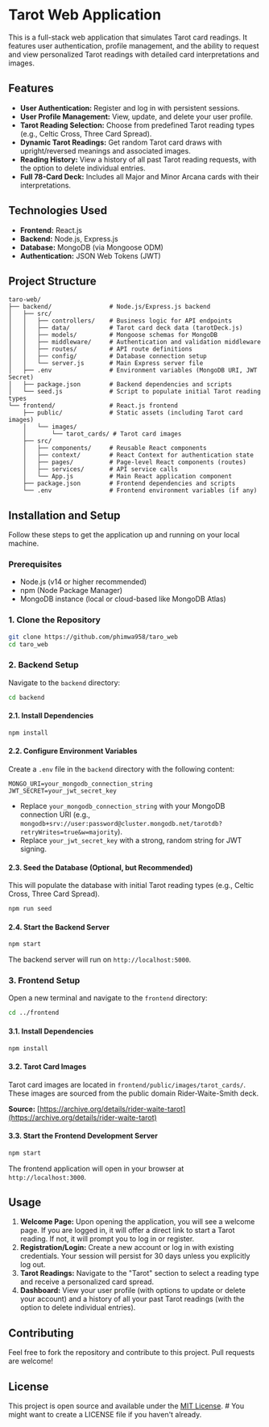 # Tarot Web Application

This is a full-stack web application that simulates Tarot card readings. It features user authentication, profile management, and the ability to request and view personalized Tarot readings with detailed card interpretations and images.

## Features

-   **User Authentication:** Register and log in with persistent sessions.
-   **User Profile Management:** View, update, and delete your user profile.
-   **Tarot Reading Selection:** Choose from predefined Tarot reading types (e.g., Celtic Cross, Three Card Spread).
-   **Dynamic Tarot Readings:** Get random Tarot card draws with upright/reversed meanings and associated images.
-   **Reading History:** View a history of all past Tarot reading requests, with the option to delete individual entries.
-   **Full 78-Card Deck:** Includes all Major and Minor Arcana cards with their interpretations.

## Technologies Used

-   **Frontend:** React.js
-   **Backend:** Node.js, Express.js
-   **Database:** MongoDB (via Mongoose ODM)
-   **Authentication:** JSON Web Tokens (JWT)

## Project Structure

```
taro-web/
├── backend/                # Node.js/Express.js backend
│   ├── src/
│   │   ├── controllers/    # Business logic for API endpoints
│   │   ├── data/           # Tarot card deck data (tarotDeck.js)
│   │   ├── models/         # Mongoose schemas for MongoDB
│   │   ├── middleware/     # Authentication and validation middleware
│   │   ├── routes/         # API route definitions
│   │   ├── config/         # Database connection setup
│   │   └── server.js       # Main Express server file
│   ├── .env                # Environment variables (MongoDB URI, JWT Secret)
│   ├── package.json        # Backend dependencies and scripts
│   └── seed.js             # Script to populate initial Tarot reading types
└── frontend/               # React.js frontend
    ├── public/             # Static assets (including Tarot card images)
    │   └── images/
    │       └── tarot_cards/ # Tarot card images
    ├── src/
    │   ├── components/     # Reusable React components
    │   ├── context/        # React Context for authentication state
    │   ├── pages/          # Page-level React components (routes)
    │   ├── services/       # API service calls
    │   └── App.js          # Main React application component
    ├── package.json        # Frontend dependencies and scripts
    └── .env                # Frontend environment variables (if any)
```

## Installation and Setup

Follow these steps to get the application up and running on your local machine.

### Prerequisites

-   Node.js (v14 or higher recommended)
-   npm (Node Package Manager)
-   MongoDB instance (local or cloud-based like MongoDB Atlas)

### 1. Clone the Repository

```bash
git clone https://github.com/phimwa958/taro_web
cd taro_web
```

### 2. Backend Setup

Navigate to the `backend` directory:

```bash
cd backend
```

#### 2.1. Install Dependencies

```bash
npm install
```

#### 2.2. Configure Environment Variables

Create a `.env` file in the `backend` directory with the following content:

```
MONGO_URI=your_mongodb_connection_string
JWT_SECRET=your_jwt_secret_key
```

-   Replace `your_mongodb_connection_string` with your MongoDB connection URI (e.g., `mongodb+srv://user:password@cluster.mongodb.net/tarotdb?retryWrites=true&w=majority`).
-   Replace `your_jwt_secret_key` with a strong, random string for JWT signing.

#### 2.3. Seed the Database (Optional, but Recommended)

This will populate the database with initial Tarot reading types (e.g., Celtic Cross, Three Card Spread).

```bash
npm run seed
```

#### 2.4. Start the Backend Server

```bash
npm start
```

The backend server will run on `http://localhost:5000`.

### 3. Frontend Setup

Open a new terminal and navigate to the `frontend` directory:

```bash
cd ../frontend
```

#### 3.1. Install Dependencies

```bash
npm install
```

#### 3.2. Tarot Card Images

Tarot card images are located in `frontend/public/images/tarot_cards/`. These images are sourced from the public domain Rider-Waite-Smith deck.

**Source:** [https://archive.org/details/rider-waite-tarot](https://archive.org/details/rider-waite-tarot)

#### 3.3. Start the Frontend Development Server

```bash
npm start
```

The frontend application will open in your browser at `http://localhost:3000`.

## Usage

1.  **Welcome Page:** Upon opening the application, you will see a welcome page. If you are logged in, it will offer a direct link to start a Tarot reading. If not, it will prompt you to log in or register.
2.  **Registration/Login:** Create a new account or log in with existing credentials. Your session will persist for 30 days unless you explicitly log out.
3.  **Tarot Readings:** Navigate to the "Tarot" section to select a reading type and receive a personalized card spread.
4.  **Dashboard:** View your user profile (with options to update or delete your account) and a history of all your past Tarot readings (with the option to delete individual entries).

## Contributing

Feel free to fork the repository and contribute to this project. Pull requests are welcome!

## License

This project is open source and available under the [MIT License](LICENSE). # You might want to create a LICENSE file if you haven't already.